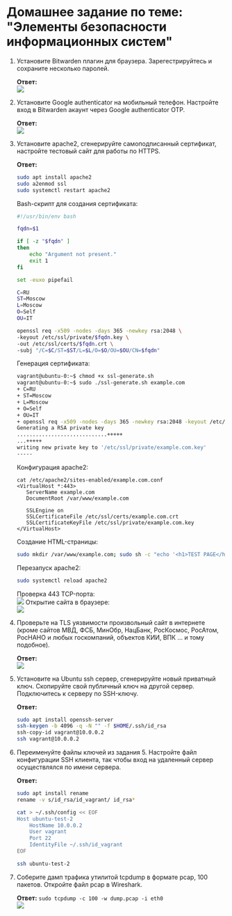 # Домашнее задание по теме: "Элементы безопасности информационных систем"

1. Установите Bitwarden плагин для браузера. Зарегестрируйтесь и сохраните несколько паролей.

    **Ответ:**  
    ![](assets/images/bitwarder.png)

2. Установите Google authenticator на мобильный телефон. Настройте вход в Bitwarden акаунт через Google authenticator OTP.

    **Ответ:**  
    ![](assets/images/OTP.png)

3. Установите apache2, сгенерируйте самоподписанный сертификат, настройте тестовый сайт для работы по HTTPS.

    **Ответ:**  
    ```bash
    sudo apt install apache2
    sudo a2enmod ssl
    sudo systemctl restart apache2
    ```
    Bash-скрипт для создания сертификата:
    ```bash
    #!/usr/bin/env bash

    fqdn=$1

    if [ -z "$fqdn" ]
    then
        echo "Argument not present."
        exit 1
    fi

    set -euxo pipefail

    C=RU
    ST=Moscow
    L=Moscow
    O=Self
    OU=IT

    openssl req -x509 -nodes -days 365 -newkey rsa:2048 \
    -keyout /etc/ssl/private/$fqdn.key \
    -out /etc/ssl/certs/$fqdn.crt \
    -subj "/C=$C/ST=$ST/L=$L/O=$O/OU=$OU/CN=$fqdn"
    ```
    Генерация сертификата:
    ```bash
    vagrant@ubuntu-0:~$ chmod +x ssl-generate.sh
    vagrant@ubuntu-0:~$ sudo ./ssl-generate.sh example.com
    + C=RU
    + ST=Moscow
    + L=Moscow
    + O=Self
    + OU=IT
    + openssl req -x509 -nodes -days 365 -newkey rsa:2048 -keyout /etc/ssl/private/example.com.key -out /etc/ssl/certs/example.com.cert -subj /C=RU/ST=Moscow/L=Moscow/O=Self/OU=IT/CN=example.com
    Generating a RSA private key
    .............................+++++
    ...+++++
    writing new private key to '/etc/ssl/private/example.com.key'
    -----
    ```
    Конфигурация apache2:
    ```
    cat /etc/apache2/sites-enabled/example.com.conf
    <VirtualHost *:443>
       ServerName example.com
       DocumentRoot /var/www/example.com

       SSLEngine on
       SSLCertificateFile /etc/ssl/certs/example.com.crt
       SSLCertificateKeyFile /etc/ssl/private/example.com.key
    </VirtualHost>
    ```
    Создание HTML-страницы:
    ```bash
    sudo mkdir /var/www/example.com; sudo sh -c "echo '<h1>TEST PAGE</h1>' > /var/www/example.com/index.html"
    ```
    Перезапуск apache2:
    ```bash
    sudo systemctl reload apache2
    ```
    Проверка 443 TCP-порта:  
    ![](assets/images/ss-tcp.png)
    Открытие сайта в браузере:  
    ![](assets/images/https.png)

4. Проверьте на TLS уязвимости произвольный сайт в интернете (кроме сайтов МВД, ФСБ, МинОбр, НацБанк, РосКосмос, РосАтом, РосНАНО и любых госкомпаний, объектов КИИ, ВПК ... и тому подобное).

    **Ответ:**  
    ![](assets/images/testssl.png)


5. Установите на Ubuntu ssh сервер, сгенерируйте новый приватный ключ. Скопируйте свой публичный ключ на другой сервер. Подключитесь к серверу по SSH-ключу.

    **Ответ:**  
    ```bash
    sudo apt install openssh-server
    ssh-keygen -b 4096 -q -N "" -f $HOME/.ssh/id_rsa
    ssh-copy-id vagrant@10.0.0.2
    ssh vagrant@10.0.0.2
    ```

6. Переименуйте файлы ключей из задания 5. Настройте файл конфигурации SSH клиента, так чтобы вход на удаленный сервер осуществлялся по имени сервера.

    **Ответ:**  
    ```bash
    sudo apt install rename
    rename -v s/id_rsa/id_vagrant/ id_rsa*

    cat > ~/.ssh/config << EOF 
    Host ubuntu-test-2
        HostName 10.0.0.2
        User vagrant
        Port 22
        IdentityFile ~/.ssh/id_vagrant
    EOF

    ssh ubuntu-test-2
    ```

7. Соберите дамп трафика утилитой tcpdump в формате pcap, 100 пакетов. Откройте файл pcap в Wireshark.

    **Ответ:** `sudo tcpdump -c 100 -w dump.pcap -i eth0`  
    ![](assets/images/wireshark.png)
